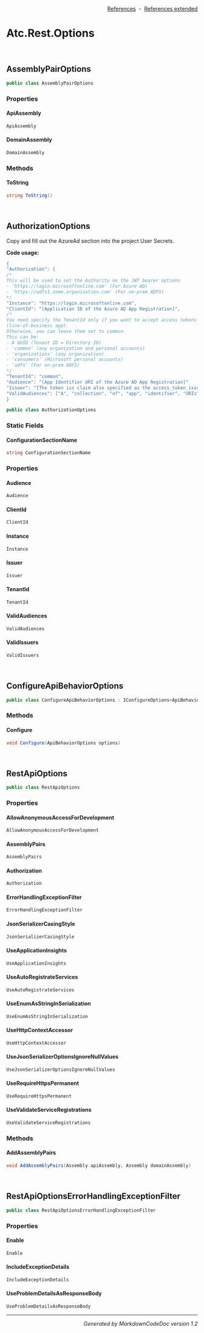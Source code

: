 <div style='text-align: right'>

[References](Index.md)&nbsp;&nbsp;-&nbsp;&nbsp;[References extended](IndexExtended.md)
</div>

# Atc.Rest.Options

<br />


## AssemblyPairOptions

```csharp
public class AssemblyPairOptions
```

### Properties


#### ApiAssembly

```csharp
ApiAssembly
```
#### DomainAssembly

```csharp
DomainAssembly
```
### Methods


#### ToString

```csharp
string ToString()
```

<br />


## AuthorizationOptions
Copy and fill out the AzureAd section into the project User Secrets.

<b>Code usage:</b>

```csharp
{
"Authorization": {
/*
This will be used to set the Authority on the JWT bearer options
- 'https://login.microsoftonline.com' (For Azure AD)
- 'https://adfs1.some.organization.com' (For on-prem ADFS)
*/
"Instance": "https://login.microsoftonline.com",
"ClientId": "[Application ID of the Azure AD App Registration]",
/*
You need specify the TenantId only if you want to accept access tokens from a single tenant
(line-of-business app).
Otherwise, you can leave them set to common.
This can be:
- A GUID (Tenant ID = Directory ID)
- 'common' (any organization and personal accounts)
- 'organizations' (any organization)
- 'consumers' (Microsoft personal accounts)
- 'adfs' (For on-prem ADFS)
*/
"TenantId": "common",
"Audience": "[App Identifier URI of the Azure AD App Registration]"
"Issuer": "[The token iss claim also specified as the access_token_issuer from the OpenID configuration]"
"ValidAudiences": ["A", "collection", "of", "app", "identifier", "URIs"]
}
```

```csharp
public class AuthorizationOptions
```

### Static Fields


#### ConfigurationSectionName

```csharp
string ConfigurationSectionName
```
### Properties


#### Audience

```csharp
Audience
```
#### ClientId

```csharp
ClientId
```
#### Instance

```csharp
Instance
```
#### Issuer

```csharp
Issuer
```
#### TenantId

```csharp
TenantId
```
#### ValidAudiences

```csharp
ValidAudiences
```
#### ValidIssuers

```csharp
ValidIssuers
```

<br />


## ConfigureApiBehaviorOptions

```csharp
public class ConfigureApiBehaviorOptions : IConfigureOptions<ApiBehaviorOptions>
```

### Methods


#### Configure

```csharp
void Configure(ApiBehaviorOptions options)
```

<br />


## RestApiOptions

```csharp
public class RestApiOptions
```

### Properties


#### AllowAnonymousAccessForDevelopment

```csharp
AllowAnonymousAccessForDevelopment
```
#### AssemblyPairs

```csharp
AssemblyPairs
```
#### Authorization

```csharp
Authorization
```
#### ErrorHandlingExceptionFilter

```csharp
ErrorHandlingExceptionFilter
```
#### JsonSerializerCasingStyle

```csharp
JsonSerializerCasingStyle
```
#### UseApplicationInsights

```csharp
UseApplicationInsights
```
#### UseAutoRegistrateServices

```csharp
UseAutoRegistrateServices
```
#### UseEnumAsStringInSerialization

```csharp
UseEnumAsStringInSerialization
```
#### UseHttpContextAccessor

```csharp
UseHttpContextAccessor
```
#### UseJsonSerializerOptionsIgnoreNullValues

```csharp
UseJsonSerializerOptionsIgnoreNullValues
```
#### UseRequireHttpsPermanent

```csharp
UseRequireHttpsPermanent
```
#### UseValidateServiceRegistrations

```csharp
UseValidateServiceRegistrations
```
### Methods


#### AddAssemblyPairs

```csharp
void AddAssemblyPairs(Assembly apiAssembly, Assembly domainAssembly)
```

<br />


## RestApiOptionsErrorHandlingExceptionFilter

```csharp
public class RestApiOptionsErrorHandlingExceptionFilter
```

### Properties


#### Enable

```csharp
Enable
```
#### IncludeExceptionDetails

```csharp
IncludeExceptionDetails
```
#### UseProblemDetailsAsResponseBody

```csharp
UseProblemDetailsAsResponseBody
```
<hr /><div style='text-align: right'><i>Generated by MarkdownCodeDoc version 1.2</i></div>
